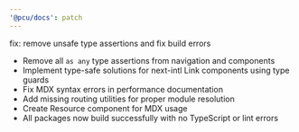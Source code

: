 ```yaml
---
'@pcu/docs': patch
---
```


fix: remove unsafe type assertions and fix build errors

- Remove all `as any` type assertions from navigation and components
- Implement type-safe solutions for next-intl Link components using type guards
- Fix MDX syntax errors in performance documentation
- Add missing routing utilities for proper module resolution
- Create Resource component for MDX usage
- All packages now build successfully with no TypeScript or lint errors
